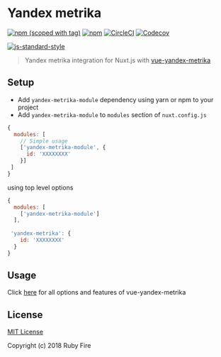 # Yandex metrika
[![npm (scoped with tag)](https://img.shields.io/npm/v/yandex-metrika-module/latest.svg?style=flat-square)](https://npmjs.com/package/yandex-metrika-module)
[![npm](https://img.shields.io/npm/dt/yandex-metrika-module.svg?style=flat-square)](https://npmjs.com/package/yandex-metrika-module)
[![CircleCI](https://img.shields.io/circleci/project/github/nuxt-community/analytics-module.svg?style=flat-square)](https://circleci.com/gh/RubyFireStudio/yandex-metrika-module)
[![Codecov](https://img.shields.io/codecov/c/github/nuxt-community/analytics-module.svg?style=flat-square)](https://codecov.io/gh/RubyFireStudio/yandex-metrika-module)

[![js-standard-style](https://cdn.rawgit.com/standard/standard/master/badge.svg)](http://standardjs.com)

> Yandex metrika integration for Nuxt.js with [vue-yandex-metrika](https://github.com/vchaptsev/vue-yandex-metrika)

## Setup
- Add `yandex-metrika-module` dependency using yarn or npm to your project
- Add `yandex-metrika-module` to `modules` section of `nuxt.config.js`

```js
{
  modules: [
    // Simple usage
    ['yandex-metrika-module', {
      id: 'XXXXXXXX'
    }]
 ]
}
```
using top level options

```js
{
  modules: [
    ['yandex-metrika-module']
  ],
 
 'yandex-metrika': {
    id: 'XXXXXXXX'
  }
}
```

## Usage

Click [here](https://github.com/vchaptsev/vue-yandex-metrika) for all options and features of vue-yandex-metrika

## License

[MIT License](./LICENSE)

Copyright (c) 2018 Ruby Fire
